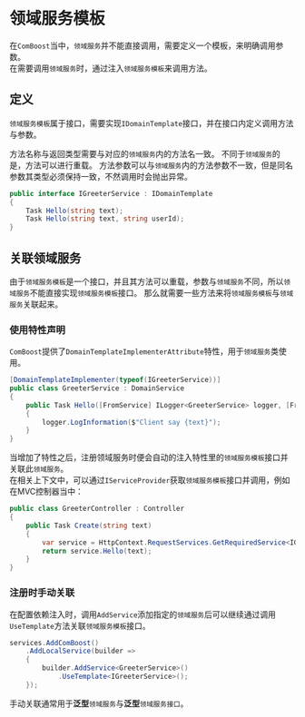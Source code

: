 ﻿# 领域服务模板
在`ComBoost`当中，`领域服务`并不能直接调用，需要定义一个模板，来明确调用参数。  
在需要调用`领域服务`时，通过注入`领域服务模板`来调用方法。

## 定义
`领域服务模板`属于接口，需要实现`IDomainTemplate`接口，并在接口内定义调用方法与参数。

方法名称与返回类型需要与对应的`领域服务`内的方法名一致。
不同于`领域服务`的是，方法可以进行重载。
方法参数可以与`领域服务`内的方法参数不一致，但是同名参数其类型必须保持一致，不然调用时会抛出异常。
```csharp
public interface IGreeterService : IDomainTemplate
{
    Task Hello(string text);
    Task Hello(string text, string userId);
}
```
## 关联领域服务
由于`领域服务模板`是一个接口，并且其方法可以重载，参数与`领域服务`不同，所以`领域服务`不能直接实现`领域服务模板`接口。
那么就需要一些方法来将`领域服务模板`与`领域服务`关联起来。

### 使用特性声明
`ComBoost`提供了`DomainTemplateImplementerAttribute`特性，用于`领域服务`类使用。
```csharp
[DomainTemplateImplementer(typeof(IGreeterService))]
public class GreeterService : DomainService
{
    public Task Hello([FromService] ILogger<GreeterService> logger, [FromValue] string text)
    {
        logger.LogInformation($"Client say {text}");
    }
}
```
当增加了特性之后，注册领域服务时便会自动的注入特性里的`领域服务模板`接口并关联此`领域服务`。  
在相关上下文中，可以通过`IServiceProvider`获取`领域服务模板`接口并调用，例如在MVC控制器当中：
```csharp
public class GreeterController : Controller
{
    public Task Create(string text)
    {
        var service = HttpContext.RequestServices.GetRequiredService<IGreeterService>();
        return service.Hello(text);
    }
}
```

### 注册时手动关联
在配置依赖注入时，调用`AddService`添加指定的`领域服务`后可以继续通过调用`UseTemplate`方法关联`领域服务模板`接口。
```csharp
services.AddComBoost()
    .AddLocalService(builder =>
    {
        builder.AddService<GreeterService>()
            .UseTemplate<IGreeterService>();
    });
```
手动关联通常用于**泛型**`领域服务`与**泛型**`领域服务接口`。